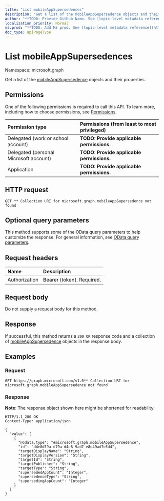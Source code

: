 ```yaml
---
title: "List mobileAppSupersedences"
description: "Get a list of the mobileAppSupersedence objects and their properties."
author: "**TODO: Provide Github Name. See [topic-level metadata reference](https://msgo.azurewebsites.net/add/document/guidelines/metadata.html#topic-level-metadata)**"
localization_priority: Normal
ms.prod: "**TODO: Add MS prod. See [topic-level metadata reference](https://msgo.azurewebsites.net/add/document/guidelines/metadata.html#topic-level-metadata)**"
doc_type: apiPageType
---
```


# List mobileAppSupersedences
Namespace: microsoft.graph



Get a list of the [mobileAppSupersedence](../resources/mobileappsupersedence.md) objects and their properties.

## Permissions
One of the following permissions is required to call this API. To learn more, including how to choose permissions, see [Permissions](/graph/permissions-reference).

|Permission type|Permissions (from least to most privileged)|
|:---|:---|
|Delegated (work or school account)|**TODO: Provide applicable permissions.**|
|Delegated (personal Microsoft account)|**TODO: Provide applicable permissions.**|
|Application|**TODO: Provide applicable permissions.**|

## HTTP request

<!-- {
  "blockType": "ignored"
}
-->
``` http
GET ** Collection URI for microsoft.graph.mobileAppSupersedence not found
```

## Optional query parameters
This method supports some of the OData query parameters to help customize the response. For general information, see [OData query parameters](/graph/query-parameters).

## Request headers
|Name|Description|
|:---|:---|
|Authorization|Bearer {token}. Required.|

## Request body
Do not supply a request body for this method.

## Response

If successful, this method returns a `200 OK` response code and a collection of [mobileAppSupersedence](../resources/mobileappsupersedence.md) objects in the response body.

## Examples

### Request
<!-- {
  "blockType": "request",
  "name": "list_mobileappsupersedence"
}
-->
``` http
GET https://graph.microsoft.com/v1.0** Collection URI for microsoft.graph.mobileAppSupersedence not found
```


### Response
**Note:** The response object shown here might be shortened for readability.
<!-- {
  "blockType": "response",
  "truncated": true,
  "@odata.type": "Collection(microsoft.graph.mobileAppSupersedence)"
}
-->
``` http
HTTP/1.1 200 OK
Content-Type: application/json

{
  "value": [
    {
      "@odata.type": "#microsoft.graph.mobileAppSupersedence",
      "id": "d4e8d79a-d79a-d4e8-9ad7-e8d49ad7e8d4",
      "targetDisplayName": "String",
      "targetDisplayVersion": "String",
      "targetId": "String",
      "targetPublisher": "String",
      "targetType": "String",
      "supersededAppCount": "Integer",
      "supersedenceType": "String",
      "supersedingAppCount": "Integer"
    }
  ]
}
```

